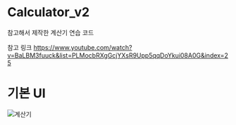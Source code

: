 # Calculator_v2

참고해서 제작한 계산기 연습 코드
 
참고 링크
https://www.youtube.com/watch?v=BaLBM3fuuck&list=PLMocbRXgGcjYXsR9Upp5qqDoYkui08A0G&index=25


# 기본 UI


![계산기](https://user-images.githubusercontent.com/59963677/112743376-b9054800-8fd1-11eb-8270-1d7196ac72ba.png)

